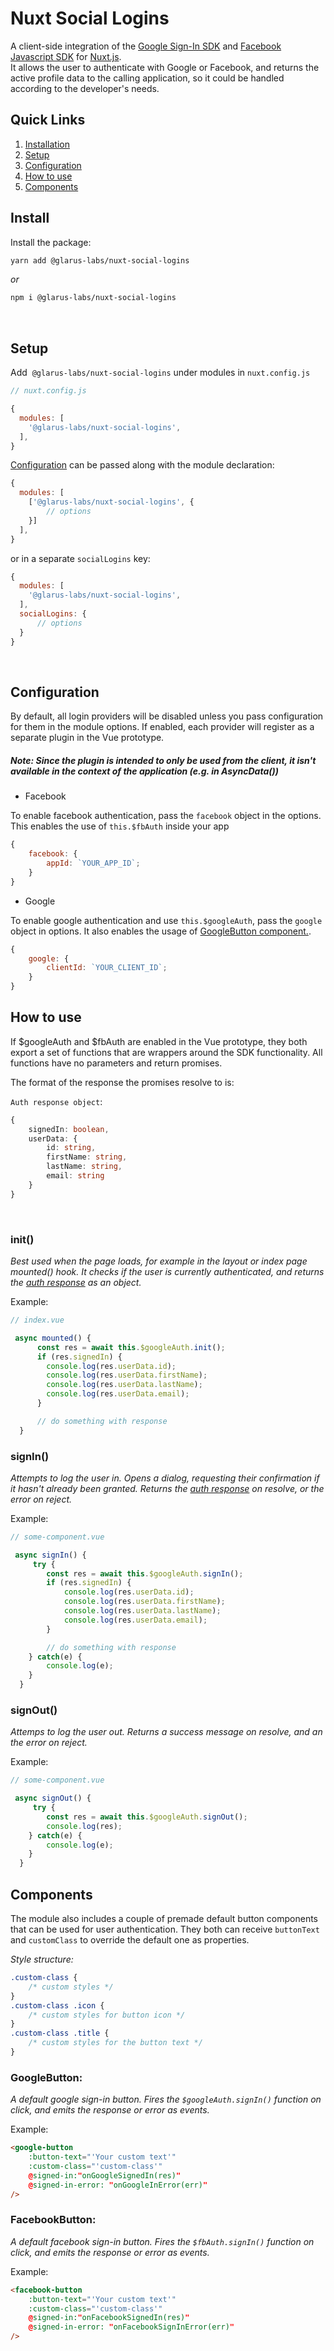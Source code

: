 # Nuxt Social Logins

A client-side integration of the [Google Sign-In SDK](https://developers.google.com/identity/sign-in/web/sign-in) and [Facebook Javascript SDK](https://developers.facebook.com/docs/javascript/) for [Nuxt.js](https://nuxtjs.org/).  
It allows the user to authenticate with Google or Facebook, and returns the active profile data to the calling application, so it could be handled according to the developer's needs.

## Quick Links

1. [Installation](#install)
2. [Setup](#setup)
3. [Configuration](#config)
4. [How to use](#usage)
5. [Components](#components)
 
## <a id="install"></a>Install

Install the package:

```sh
yarn add @glarus-labs/nuxt-social-logins
```

_or_

```sh
npm i @glarus-labs/nuxt-social-logins
```

<br/>

## <a id="setup"></a>Setup

Add  `@glarus-labs/nuxt-social-logins` under modules in `nuxt.config.js`

```js
// nuxt.config.js

{
  modules: [
    '@glarus-labs/nuxt-social-logins',
  ],
}
```

[Configuration](#options) can be passed along with the module declaration:

```js
{
  modules: [
    ['@glarus-labs/nuxt-social-logins', {
        // options
    }]
  ],
}
```

or in a separate `socialLogins` key:

```js
{
  modules: [
    '@glarus-labs/nuxt-social-logins',
  ],
  socialLogins: {
      // options
  }
}
```

<br/>

## <a id="config"></a>Configuration

By default, all login providers will be disabled unless you pass configuration for them in the module options. If enabled, each provider will register as a separate plugin in the Vue prototype.

##### Note: Since the plugin is intended to only be used from the client, it isn't available in the context of the application (e.g. in AsyncData())

-   Facebook

To enable facebook authentication, pass the `facebook` object in the options. This enables the use of `this.$fbAuth` inside your app

```js
{
	facebook: {
		appId: `YOUR_APP_ID`;
	}
}
```

-   Google

To enable google authentication and use `this.$googleAuth`, pass the `google` object in options. It also enables the usage of [GoogleButton component.](#components).

```js
{
	google: {
		clientId: `YOUR_CLIENT_ID`;
	}
}
```

## <a id="usage"></a>How to use

If $googleAuth and $fbAuth are enabled in the Vue prototype, they both export a set of functions that are wrappers around the SDK functionality. All functions have no parameters and return promises.

The format of the response the promises resolve to is:

<a id="auth-res"></a>`Auth response object`:

```ts
{
    signedIn: boolean,
    userData: {
        id: string,
        firstName: string,
        lastName: string,
        email: string
    }
}
```

<br/>  

### init()

*Best used when the page loads, for example in the layout or index page mounted() hook. It checks if the user is currently authenticated, and returns the [auth response](#auth-res) as an object.*

Example:

```ts
// index.vue

 async mounted() {
      const res = await this.$googleAuth.init();
      if (res.signedIn) {
        console.log(res.userData.id);
        console.log(res.userData.firstName);
        console.log(res.userData.lastName);
        console.log(res.userData.email);
      }

      // do something with response
  }
```

### signIn()

*Attempts to log the user in. Opens a dialog, requesting their confirmation if it hasn't already been granted. Returns the [auth response](#auth-res) on resolve, or the error on reject.*

Example:

```ts
// some-component.vue

 async signIn() {
     try {
        const res = await this.$googleAuth.signIn();
        if (res.signedIn) {
            console.log(res.userData.id);
            console.log(res.userData.firstName);
            console.log(res.userData.lastName);
            console.log(res.userData.email);
        }

        // do something with response
    } catch(e) {
        console.log(e);
    }
  }
```

### signOut()

*Attemps to log the user out. Returns a success message on resolve, and an the error on reject.*

Example:
```ts
// some-component.vue

 async signOut() {
     try {
        const res = await this.$googleAuth.signOut();
        console.log(res);
    } catch(e) {
        console.log(e);
    }
  }
```

## <a id="components"></a>Components

The module also includes a couple of premade default button components that can be used for user authentication. They both can receive `buttonText` and `customClass` to override the default one as properties.

*Style structure:*
```css
.custom-class {
    /* custom styles */
}
.custom-class .icon {
    /* custom styles for button icon */
}
.custom-class .title {
    /* custom styles for the button text */
}
```

### GoogleButton:

*A default google sign-in button. Fires the `$googleAuth.signIn()` function on click, and emits the response or error as events.*

Example: 
```html
<google-button 
    :button-text="'Your custom text'" 
    :custom-class="'custom-class'" 
    @signed-in:"onGoogleSignedIn(res)"
    @signed-in-error: "onGoogleInError(err)"
/>
```


### FacebookButton:

*A default facebook sign-in button. Fires the `$fbAuth.signIn()` function on click, and emits the response or error as events.*

Example: 
```html
<facebook-button 
    :button-text="'Your custom text'" 
    :custom-class="'custom-class'" 
    @signed-in:"onFacebookSignedIn(res)"
    @signed-in-error: "onFacebookSignInError(err)"
/>
```





